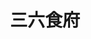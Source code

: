 ---
title: "三六食府"
description: "三六食府"
layout: shop
keywords:
  - 美食競賽
  - 台灣美食
  - 美食精選
datePublished: "2025-06-30"
dateModified: "2025-07-04"
city: "台北市"
district: "大安區"
address: "台北市大安區師大路92巷13號"
phone: "0227785899"
geo: "25.022770935500752, 121.52747976160077"
google_map: "https://maps.app.goo.gl/ugsFgGTdWaN53mbb8"
footinder: "https://footinder.com.tw/%E5%8F%B0%E5%8C%97%E5%B8%82%E5%A4%A7%E5%AE%89%E5%8D%80/7857/"
official: "https://www.facebook.com/36kitchen/"
award:
  - name: "500盤"
    year: "2024"
    entries:
      - dishes:
          - "花膠火瞳砂鍋燉土雞"
          - "芝麻脆鱔"
          - "香酥芋泥鴨"

---